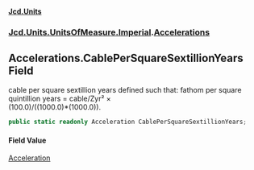 #### [Jcd.Units](index.md 'index')
### [Jcd.Units.UnitsOfMeasure.Imperial](Jcd.Units.UnitsOfMeasure.Imperial.md 'Jcd.Units.UnitsOfMeasure.Imperial').[Accelerations](Accelerations.md 'Jcd.Units.UnitsOfMeasure.Imperial.Accelerations')

## Accelerations.CablePerSquareSextillionYears Field

cable per square sextillion years defined such that: fathom per square quintillion years = cable/Zyr² ×  
(100.0)/((1000.0)*(1000.0)).

```csharp
public static readonly Acceleration CablePerSquareSextillionYears;
```

#### Field Value
[Acceleration](Acceleration.md 'Jcd.Units.UnitTypes.Acceleration')